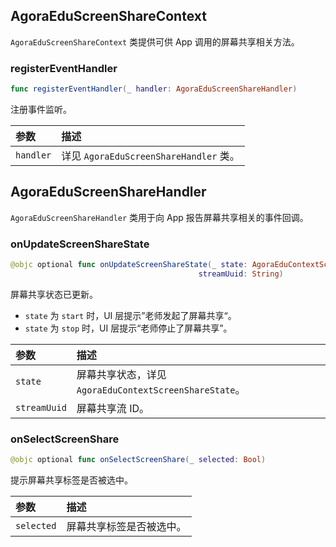 ## AgoraEduScreenShareContext

`AgoraEduScreenShareContext` 类提供可供 App 调用的屏幕共享相关方法。

### registerEventHandler

```swift
func registerEventHandler(_ handler: AgoraEduScreenShareHandler)
```

注册事件监听。

| 参数      | 描述                                   |
| :-------- | :------------------------------------- |
| `handler` | 详见 `AgoraEduScreenShareHandler` 类。 |

## AgoraEduScreenShareHandler

`AgoraEduScreenShareHandler` 类用于向 App 报告屏幕共享相关的事件回调。

### onUpdateScreenShareState

```swift
@objc optional func onUpdateScreenShareState(_ state: AgoraEduContextScreenShareState,
                                          streamUuid: String)
```

屏幕共享状态已更新。

-   `state` 为 `start` 时，UI 层提示”老师发起了屏幕共享“。
-   `state` 为 `stop` 时，UI 层提示“老师停止了屏幕共享”。

| 参数         | 描述                                                   |
| :----------- | :----------------------------------------------------- |
| `state`      | 屏幕共享状态，详见 `AgoraEduContextScreenShareState`。 |
| `streamUuid` | 屏幕共享流 ID。                                        |

### onSelectScreenShare

```swift
@objc optional func onSelectScreenShare(_ selected: Bool)
```

提示屏幕共享标签是否被选中。

| 参数       | 描述                     |
| :--------- | :----------------------- |
| `selected` | 屏幕共享标签是否被选中。 |
